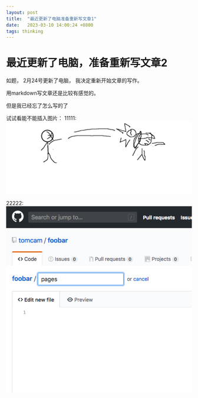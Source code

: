 ```yaml
---
layout: post
title:  "最近更新了电脑准备重新写文章1"
date:   2023-03-10 14:00:24 +0800
tags: thinking
---
```


# 最近更新了电脑，准备重新写文章2

如题， 2月24号更新了电脑， 我决定重新开始文章的写作。

用markdown写文章还是比较有感觉的。 

但是我已经忘了怎么写的了



试试看能不能插入图片：
11111:
![image](./assets/images/ken-beat-mother.bmp)


22222:
![image](./assets/images/create-a-new-file-before-slash.png)





